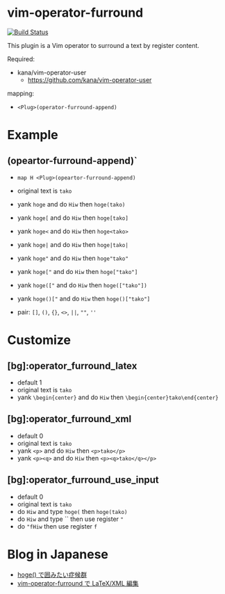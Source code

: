 vim-operator-furround
=====================

[![Build Status](https://travis-ci.org/syngan/vim-operator-furround.png?branch=master)](https://travis-ci.org/syngan/vim-operator-furround)

This plugin is a Vim operator to surround a text by register content.

Required: 
- kana/vim-operator-user
    - https://github.com/kana/vim-operator-user

mapping:
- `<Plug>(operator-furround-append)`

# Example


## <Plug>(opeartor-furround-append)`

- `map H <Plug>(opeartor-furround-append)`
- original text is `tako`
- yank `hoge` and do `Hiw` then `hoge(tako)`
- yank `hoge[` and do `Hiw` then `hoge[tako]`
- yank `hoge<` and do `Hiw` then `hoge<tako>`
- yank `hoge|` and do `Hiw` then `hoge|tako|`
- yank `hoge"` and do `Hiw` then `hoge"tako"`

- yank `hoge["` and do `Hiw` then `hoge["tako"]`
- yank `hoge(["` and do `Hiw` then `hoge(["tako"])`
- yank `hoge()["` and do `Hiw` then `hoge()["tako"]`

- pair: `[]`, `()`, `{}`, `<>`, `||`, `""`, `''`

# Customize

## [bg]:operator_furround_latex

- default 1
- original text is `tako`
- yank `\begin{center}` and do `Hiw` then `\begin{center}tako\end{center}`

## [bg]:operator_furround_xml

- default 0
- original text is `tako`
- yank `<p>` and do `Hiw` then `<p>tako</p>`
- yank `<p><q>` and do `Hiw` then `<p><q>tako</q></p>`

## [bg]:operator_furround_use_input

- default 0
- original text is `tako`
- do `Hiw` and type `hoge(` then `hoge(tako)`
- do `Hiw` and type `` then use register `"`
- do `"fHiw` then use register `f`

# Blog in Japanese

- [hoge() で囲みたい症候群](http://d.hatena.ne.jp/syngan/20140301/1393676442)
- [vim-operator-furround で LaTeX/XML 編集](http://d.hatena.ne.jp/syngan/20140304/1393876531)
